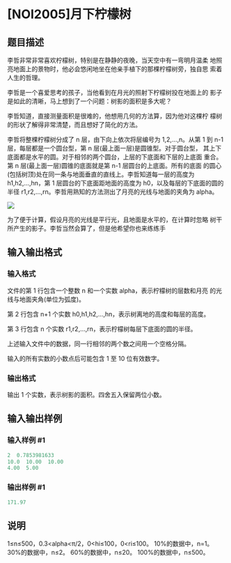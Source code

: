 # [NOI2005]月下柠檬树

## 题目描述

李哲非常非常喜欢柠檬树，特别是在静静的夜晚，当天空中有一弯明月温柔 地照亮地面上的景物时，他必会悠闲地坐在他亲手植下的那棵柠檬树旁，独自思 索着人生的哲理。

李哲是一个喜爱思考的孩子，当他看到在月光的照射下柠檬树投在地面上的 影子是如此的清晰，马上想到了一个问题：树影的面积是多大呢？

李哲知道，直接测量面积是很难的，他想用几何的方法算，因为他对这棵柠 檬树的形状了解得非常清楚，而且想好了简化的方法。

李哲将整棵柠檬树分成了 n 层，由下向上依次将层编号为 1,2,…,n。从第 1 到 n-1 层，每层都是一个圆台型，第 n 层(最上面一层)是圆锥型。对于圆台型， 其上下底面都是水平的圆。对于相邻的两个圆台，上层的下底面和下层的上底面 重合。第 n 层(最上面一层)圆锥的底面就是第 n-1 层圆台的上底面。所有的底面 的圆心(包括树顶)处在同一条与地面垂直的直线上。李哲知道每一层的高度为 h1,h2,…,hn，第 1 层圆台的下底面距地面的高度为 h0，以及每层的下底面的圆的 半径 r1,r2,…,rn。李哲用熟知的方法测出了月亮的光线与地面的夹角为 alpha。

![](https://cdn.luogu.com.cn/upload/pic/13770.png)

为了便于计算，假设月亮的光线是平行光，且地面是水平的，在计算时忽略 树干所产生的影子。李哲当然会算了，但是他希望你也来练练手

## 输入输出格式

### 输入格式

文件的第 1 行包含一个整数 n 和一个实数 alpha，表示柠檬树的层数和月亮 的光线与地面夹角(单位为弧度)。

第 2 行包含 n+1 个实数 h0,h1,h2,…,hn，表示树离地的高度和每层的高度。

第 3 行包含 n 个实数 r1,r2,…,rn，表示柠檬树每层下底面的圆的半径。

上述输入文件中的数据，同一行相邻的两个数之间用一个空格分隔。

输入的所有实数的小数点后可能包含 1 至 10 位有效数字。

### 输出格式

输出 1 个实数，表示树影的面积。四舍五入保留两位小数。

## 输入输出样例

### 输入样例 #1

```cpp
2  0.7853981633 
10.0  10.00  10.00 
4.00  5.00
```


### 输出样例 #1

```cpp
171.97
```


## 说明

1≤n≤500，0.3<alpha<π/2，0<hi≤100，0<ri≤100。 10%的数据中，n=1。 30%的数据中，n≤2。 60%的数据中，n≤20。 100%的数据中，n≤500。

